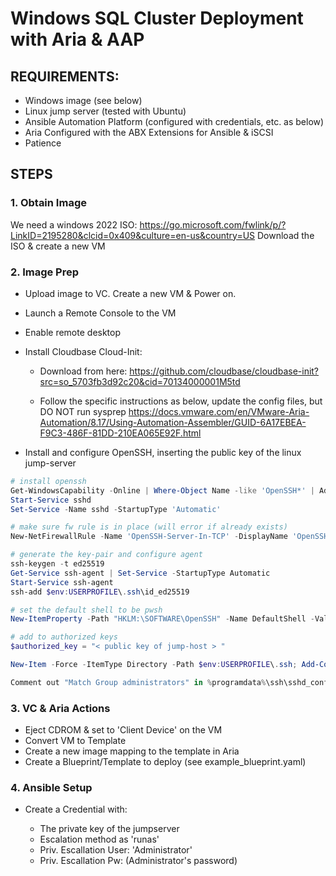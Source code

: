 # Windows SQL Cluster Deployment with Aria & AAP

## REQUIREMENTS:

* Windows image (see below)
* Linux jump server (tested with Ubuntu)
* Ansible Automation Platform (configured with credentials, etc. as below)
* Aria Configured with the ABX Extensions for Ansible & iSCSI 
* Patience



## STEPS


### 1. Obtain Image

We need a windows 2022 ISO: https://go.microsoft.com/fwlink/p/?LinkID=2195280&clcid=0x409&culture=en-us&country=US
Download the ISO & create a new VM


### 2. Image Prep

- Upload image to VC. Create a new VM & Power on.
- Launch a Remote Console to the VM
- Enable remote desktop
- Install Cloudbase Cloud-Init:

  * Download from here: 
                  https://github.com/cloudbase/cloudbase-init?src=so_5703fb3d92c20&cid=70134000001M5td
                
  * Follow the specific instructions as below, update the config files, but DO NOT run sysprep
                   https://docs.vmware.com/en/VMware-Aria-Automation/8.17/Using-Automation-Assembler/GUID-6A17EBEA-F9C3-486F-81DD-210EA065E92F.html


- Install and configure OpenSSH, inserting the public key of the linux jump-server

``` powershell
# install openssh
Get-WindowsCapability -Online | Where-Object Name -like 'OpenSSH*' | Add-WindowsCapability -Online
Start-Service sshd
Set-Service -Name sshd -StartupType 'Automatic'

# make sure fw rule is in place (will error if already exists)
New-NetFirewallRule -Name 'OpenSSH-Server-In-TCP' -DisplayName 'OpenSSH Server (sshd)' -Enabled True -Direction Inbound -Protocol TCP -Action Allow -LocalPort 22

# generate the key-pair and configure agent
ssh-keygen -t ed25519
Get-Service ssh-agent | Set-Service -StartupType Automatic
Start-Service ssh-agent
ssh-add $env:USERPROFILE\.ssh\id_ed25519

# set the default shell to be pwsh
New-ItemProperty -Path "HKLM:\SOFTWARE\OpenSSH" -Name DefaultShell -Value "C:\Windows\System32\WindowsPowerShell\v1.0\powershell.exe" -PropertyType String -Force

# add to authorized keys
$authorized_key = "< public key of jump-host > "

New-Item -Force -ItemType Directory -Path $env:USERPROFILE\.ssh; Add-Content -Force -Path $env:USERPROFILE\.ssh\authorized_keys -Value $authorizedKey

Comment out "Match Group administrators" in %programdata%\ssh\sshd_config
```


### 3. VC & Aria Actions

- Eject CDROM & set to 'Client Device' on the VM
- Convert VM to Template
- Create a new image mapping to the template in Aria
- Create a Blueprint/Template to deploy (see example_blueprint.yaml)


### 4. Ansible Setup

- Create a Credential with:

	* The private key of the jumpserver
	* Escalation method as 'runas'
	* Priv. Escallation User: 'Administrator'
	* Priv. Escallation Pw: (Administrator's password)


	






